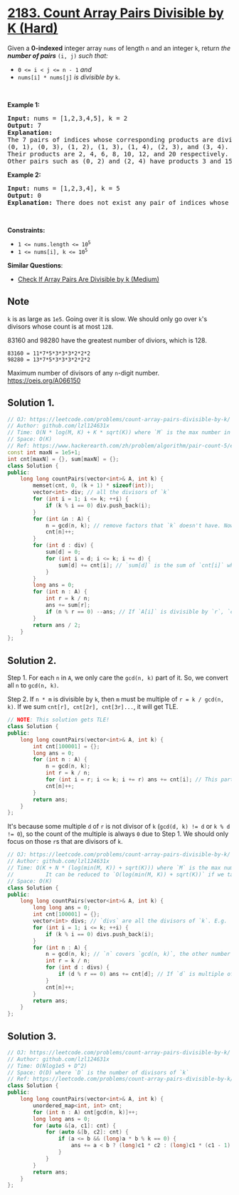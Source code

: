 # [2183. Count Array Pairs Divisible by K (Hard)](https://leetcode.com/problems/count-array-pairs-divisible-by-k/)

<p>Given a <strong>0-indexed</strong> integer array <code>nums</code> of length <code>n</code> and an integer <code>k</code>, return <em>the <strong>number of pairs</strong></em> <code>(i, j)</code> <em>such that:</em></p>

<ul>
	<li><code>0 &lt;= i &lt; j &lt;= n - 1</code> <em>and</em></li>
	<li><code>nums[i] * nums[j]</code> <em>is divisible by</em> <code>k</code>.</li>
</ul>

<p>&nbsp;</p>
<p><strong>Example 1:</strong></p>

<pre><strong>Input:</strong> nums = [1,2,3,4,5], k = 2
<strong>Output:</strong> 7
<strong>Explanation:</strong> 
The 7 pairs of indices whose corresponding products are divisible by 2 are
(0, 1), (0, 3), (1, 2), (1, 3), (1, 4), (2, 3), and (3, 4).
Their products are 2, 4, 6, 8, 10, 12, and 20 respectively.
Other pairs such as (0, 2) and (2, 4) have products 3 and 15 respectively, which are not divisible by 2.    
</pre>

<p><strong>Example 2:</strong></p>

<pre><strong>Input:</strong> nums = [1,2,3,4], k = 5
<strong>Output:</strong> 0
<strong>Explanation:</strong> There does not exist any pair of indices whose corresponding product is divisible by 5.
</pre>

<p>&nbsp;</p>
<p><strong>Constraints:</strong></p>

<ul>
	<li><code>1 &lt;= nums.length &lt;= 10<sup>5</sup></code></li>
	<li><code>1 &lt;= nums[i], k &lt;= 10<sup>5</sup></code></li>
</ul>


**Similar Questions**:
* [Check If Array Pairs Are Divisible by k (Medium)](https://leetcode.com/problems/check-if-array-pairs-are-divisible-by-k/)

## Note

`k` is as large as `1e5`. Going over it is slow. We should only go over `k`'s divisors whose count is at most `128`.


83160 and 98280 have the greatest number of diviors, which is 128.

```
83160 = 11*7*5*3*3*3*2*2*2
98280 = 13*7*5*3*3*3*2*2*2
```

Maximum number of divisors of any `n`-digit number. https://oeis.org/A066150

## Solution 1.

```cpp
// OJ: https://leetcode.com/problems/count-array-pairs-divisible-by-k/
// Author: github.com/lzl124631x
// Time: O(N * log(M, K) + K * sqrt(K)) where `M` is the max number in `A`.
// Space: O(K)
// Ref: https://www.hackerearth.com/zh/problem/algorithm/pair-count-5/editorial/
const int maxN = 1e5+1;
int cnt[maxN] = {}, sum[maxN] = {};
class Solution {
public:
    long long countPairs(vector<int>& A, int k) {
        memset(cnt, 0, (k + 1) * sizeof(int));
        vector<int> div; // all the divisors of `k`
        for (int i = 1; i <= k; ++i) {
            if (k % i == 0) div.push_back(i);
        }
        for (int &n : A) {
            n = gcd(n, k); // remove factors that `k` doesn't have. Now `A[i] <= k` 
            cnt[n]++;
        }
        for (int d : div) {
            sum[d] = 0;
            for (int i = d; i <= k; i += d) {
                sum[d] += cnt[i]; // `sum[d]` is the sum of `cnt[i]` where `i` is multiple of `d`.
            }
        }
        long ans = 0;
        for (int n : A) {
            int r = k / n;
            ans += sum[r];
            if (n % r == 0) --ans; // If `A[i]` is divisible by `r`, `cnt[r]` counts `A[i]` in so we need to minus one.
        }
        return ans / 2;
    }
};
```

## Solution 2.

Step 1. For each `n` in `A`, we only care the `gcd(n, k)` part of it. So, we convert all `n` to `gcd(n, k)`.

Step 2. If `n * m` is divisible by `k`, then `m` must be multiple of `r = k / gcd(n, k)`. If we sum `cnt[r], cnt[2r], cnt[3r]...`, it will get TLE.

```cpp
// NOTE: This solution gets TLE!
class Solution {
public:
    long long countPairs(vector<int>& A, int k) {
        int cnt[100001] = {};
        long ans = 0;
        for (int n : A) {
            n = gcd(n, k);
            int r = k / n;
            for (int i = r; i <= k; i += r) ans += cnt[i]; // This part is inefficient. Lots of `i` are not divisors of `k`.
            cnt[n]++;
        }
        return ans;
    }
};
```

It's because some multiple `d` of `r` is not divisor of `k` (`gcd(d, k) != d` or `k % d != 0`), so the count of the multiple is always `0` due to Step 1. We should only focus on those `r`s that are divisors of `k`.

```cpp
// OJ: https://leetcode.com/problems/count-array-pairs-divisible-by-k/
// Author: github.com/lzl124631x
// Time: O(K + N * (log(min(M, K)) + sqrt(K))) where `M` is the max number in `A`.
//          It can be reduced to `O(log(min(M, K)) + sqrt(K))` if we take `O(sqrt(K))` time to compute all the divisors.
// Space: O(K)
class Solution {
public:
    long long countPairs(vector<int>& A, int k) {
        long long ans = 0;
        int cnt[100001] = {};
        vector<int> divs; // `divs` are all the divisors of `k`. E.g. `k = 12`, `divs = [1,12,2,6,3,4]`
        for (int i = 1; i <= k; ++i) {
            if (k % i == 0) divs.push_back(i);
        }
        for (int n : A) {
            n = gcd(n, k); // `n` covers `gcd(n, k)`, the other number must cover `r = k / gcd(n, k)`.
            int r = k / n;
            for (int d : divs) {
                if (d % r == 0) ans += cnt[d]; // If `d` is multiple of `k / r`, add `cnt[d]` to answer
            }
            cnt[n]++;
        }
        return ans;
    }
};
```

## Solution 3.

```cpp
// OJ: https://leetcode.com/problems/count-array-pairs-divisible-by-k/
// Author: github.com/lzl124631x
// Time: O(Nlog1e5 + D^2)
// Space: O(D) where `D` is the number of divisors of `k`
// Ref: https://leetcode.com/problems/count-array-pairs-divisible-by-k/discuss/1785027/
class Solution {
public:
    long long countPairs(vector<int>& A, int k) {
        unordered_map<int, int> cnt;
        for (int n : A) cnt[gcd(n, k)]++;
        long long ans = 0;
        for (auto &[a, c1]: cnt) {
            for (auto &[b, c2]: cnt) {
                if (a <= b && (long)a * b % k == 0) {
                    ans += a < b ? (long)c1 * c2 : (long)c1 * (c1 - 1) / 2;
                }
            }
        }
        return ans;    
    }
};
```
